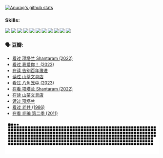 
[![Anurag's github stats](https://github-readme-stats.vercel.app/api?username=w940853815)](https://github.com/anuraghazra/github-readme-stats)

### Skills:

<code><img height="32" src="https://cdn.jsdelivr.net/npm/simple-icons@v5/icons/python.svg"></code>
<code><img height="32" src="https://cdn.jsdelivr.net/npm/simple-icons@v5/icons/javascript.svg"></code>
<code><img height="32" src="https://cdn.jsdelivr.net/npm/simple-icons@v5/icons/django.svg"></code>
<code><img height="32" src="https://cdn.jsdelivr.net/npm/simple-icons@v5/icons/flask.svg"></code>
<code><img height="32" src="https://cdn.jsdelivr.net/npm/simple-icons@v5/icons/vuetify.svg"></code>
<code><img height="32" src="https://cdn.jsdelivr.net/npm/simple-icons@v5/icons/git.svg"></code>
<code><img height="32" src="https://cdn.jsdelivr.net/npm/simple-icons@v5/icons/docker.svg"></code>
<code><img height="32" src="https://cdn.jsdelivr.net/npm/simple-icons@v5/icons/postgresql.svg"></code>
<code><img height="32" src="https://cdn.jsdelivr.net/npm/simple-icons@v5/icons/elasticsearch.svg"></code>
<code><img height="32" src="https://cdn.jsdelivr.net/npm/simple-icons@v5/icons/macos.svg"></code>
<code><img height="32" src="https://cdn.jsdelivr.net/npm/simple-icons@v5/icons/linux.svg"></code>

### 🗣 豆瓣:

<!-- DOUBAN-ACTIVITIES:START -->
- [看过 项塔兰 Shantaram‎ (2022)](https://www.douban.com/people/136069238/status/4387849946/?_i=96277583)
- [看过 我爱你！‎ (2023)](https://www.douban.com/people/136069238/status/4385556252/?_i=96277583)
- [在读 告别百年激进](https://www.douban.com/people/136069238/status/4374953075/?_i=96277583)
- [读过 山茶文具店](https://www.douban.com/people/136069238/status/4374952154/?_i=96277583)
- [看过 八角笼中‎ (2023)](https://www.douban.com/people/136069238/status/4367541707/?_i=96277584)
- [在看 项塔兰 Shantaram‎ (2022)](https://www.douban.com/people/136069238/status/4365497032/?_i=96277584)
- [在读 山茶文具店](https://www.douban.com/people/136069238/status/4364620725/?_i=96277584)
- [读过 项塔兰](https://www.douban.com/people/136069238/status/4364620288/?_i=96277584)
- [看过 老井‎ (1986)](https://www.douban.com/people/136069238/status/4362366672/?_i=96277584)
- [在看 毛骗 第二季‎ (2011)](https://www.douban.com/people/136069238/status/4355752869/?_i=96277584)
<!-- DOUBAN-ACTIVITIES:END -->


![Snake animation](https://raw.githubusercontent.com/w940853815/w940853815/output/github-contribution-grid-snake.svg)

<!--
**w940853815/w940853815** is a ✨ _special_ ✨ repository because its `README.md` (this file) appears on your GitHub profile.

Here are some ideas to get you started:

- 🔭 I’m currently working on ...
- 🌱 I’m currently learning ...
- 👯 I’m looking to collaborate on ...
- 🤔 I’m looking for help with ...
- 💬 Ask me about ...
- 📫 How to reach me: ...
- 😄 Pronouns: ...
- ⚡ Fun fact: ...
-->
